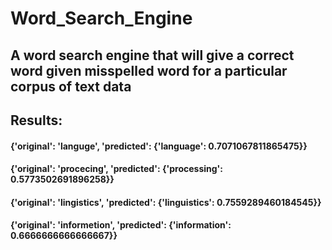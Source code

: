 # Word_Search_Engine
## A word search engine that will give a correct word given misspelled word for a particular corpus of text data

## Results:
#### {'original': 'languge', 'predicted': {'language': 0.7071067811865475}}
#### {'original': 'procecing', 'predicted': {'processing': 0.5773502691896258}}
#### {'original': 'lingistics', 'predicted': {'linguistics': 0.7559289460184545}}
#### {'original': 'informetion', 'predicted': {'information': 0.6666666666666667}}
